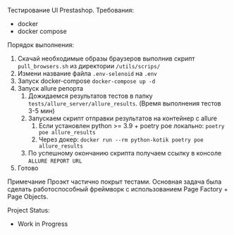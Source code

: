 
Тестирование UI Prestashop.
Требования:
- docker
- docker compose

Порядок выполнения:
1. Скачай необходимые образы браузеров выполнив скрипт `pull_browsers.sh` из директории `/utils/scrips/`
2. Измени название файла `.env-selenoid` на `.env`
3. Запуск docker-compose `docker-compose up -d`
4. Запуск allure репорта
   1. Дожидаемся результатов тестов в папку `tests/allure_server/allure_results`. (Время выполнения тестов 3-5 мин) 
   2. Запускаем скрипт отправки результатов на контейнер с allure 
      1. Если установлен python >= 3.9 + poetry poe локально: `poetry poe allure_results`
      2. Через докер: `docker run --rm python-kotik poetry poe allure_results`
   3. По успешному окончанию скрипта получаем ссылку в консоле `ALLURE REPORT URL`
5. Готово

Примечание
Проэкт частично покрыт тестами.
Основная задача была сделать работоспособный фреймворк с использованием Page Factory + Page Objects.

Project Status:
- Work in Progress